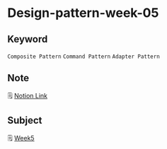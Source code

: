 # Design-pattern-week-05

## Keyword
`Composite Pattern` `Command Pattern` `Adapter Pattern`

## Note
🗒️ [Notion Link](https://pouncing-elbow-0a4.notion.site/5-Composite-Command-Adapter-Pattern-b23001d75126449dbdfb1c5cd51dbf20)

## Subject
🗒️ [Week5](https://github.com/S0YKIM/Java-design-pattern/blob/main/Week5/subject/%EA%B0%9D%EC%B2%B4%EC%A7%80%ED%96%A5%ED%94%84%EB%A1%9C%EA%B7%B8%EB%9E%98%EB%B0%8D%20with%20%EC%9E%90%EB%B0%94.pdf)
